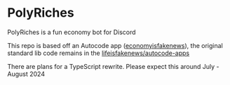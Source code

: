 # PolyRiches
PolyRiches is a fun economy bot for Discord

This repo is based off an Autocode app ([economyisfakenews](https://autocode.com/app/lifn/economyisfakenews)), the original standard lib code remains in the [lifeisfakenews/autocode-apps](https://github.com/lifeisfakenews/autocode-apps)

There are plans for a TypeScript rewrite.
Please expect this around July - August 2024
